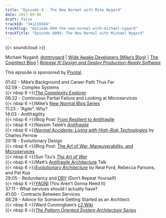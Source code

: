 ```yaml
---
title: "Episode 4 - The New Normal with Mike Nygard"
date: 2017-09-06
draft: false
trackId: "341216944"
trackSlug: "episode-004-the-new-normal-with-michael-nygard"
trackTitle: "Episode @004: The New Normal with Michael Nygard"
---
```


{{< soundcloud >}}

Michael Nygard: [@mtnygard](https://twitter.com/mtnygard) | [Wide Awake Developers (Mike’s Blog)](http://www.michaelnygard.com/) | [The Cognitect Blog](https://cognitect.com/) | _[Release It! Design and Deploy Production-Ready Software](https://pragprog.com/book/mnee/release-it)_

This episode is sponsored by [Pivotal](https://pivotal.io/). 

01:42 - Mike’s Background and Career Path Thus Far  
02:59 - Complex Systems  
{{< nbsp 6 >}}[The Complexity Explorer](https://www.complexityexplorer.org/)  
06:22 - Continuous Partial Failure and Looking at Microservices  
{{< nbsp 6 >}}Mike’s [New Normal Blog Series](http://blog.cognitect.com/blog/?tag=NewNormal+Series)  
11:23 - “Agile”: Why?  
14:03 - Antifragility  
{{< nbsp 6 >}}Blog Post: [From Resilient to Antifragile](http://blog.cognitect.com/blog/2016/2/18/the-new-normal-from-resilient-to-antifragile)  
{{< nbsp 6 >}}Nassim Taleb’s _[Antifragile](https://en.wikipedia.org/wiki/Antifragile)_  
{{< nbsp 6 >}}[_Normal Accidents: Living with High-Risk Technologies_](https://www.amazon.com/Normal-Accidents-Living-High-Risk-Technologies/dp/0691004129) by Charles Perrow  
20:18 - Evolutionary Design   
{{< nbsp 6 >}}Blog Post: [The Art of War, Maneuverability, and Microservices](http://blog.cognitect.com/blog/2016/3/31/the-new-normal-the-art-of-war-maneuverability-and-microservices)  
{{< nbsp 6 >}}Sun Tzu’s _[The Art of War](https://en.wikipedia.org/wiki/The_Art_of_War)_  
{{< nbsp 6 >}}Matt’s [Antifragile Architecture](https://www.youtube.com/watch?v=GKQwzAVud60) Talk  
{{< nbsp 6 >}}[_Evolutionary Architecture_](http://nealford.com/downloads/Evolutionary_Architecture_Keynote_by_Neal_Ford.pdf) by Neal Ford, Rebecca Parsons, and Pat Kua  
29:05 - Redundancy and [DRY](https://en.wikipedia.org/wiki/Don%27t_repeat_yourself) (Don’t Repeat Yourself)  
{{< nbsp 6 >}}[YAGNI](https://en.wikipedia.org/wiki/You_aren%27t_gonna_need_it) (You Aren’t Gonna Need It)  
37:11 - What services should I actually have?  
41:00 - Contracts Between Services  
48:29 - Advice for Someone Getting Started as an Architect:  
{{< nbsp 6 >}}Ward Cunningham’s [c2 Wiki](http://wiki.c2.com/?WardCunningham)   
{{< nbsp 6 >}}[_The Pattern Oriented System Architecture Series_](https://www.amazon.com/s/ref=nb_sb_noss_2?url=search-alias%3Dstripbooks&field-keywords=Pattern-Oriented+Software+Architecture) 
